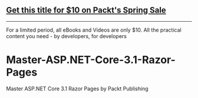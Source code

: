 ## [Get this title for $10 on Packt's Spring Sale](https://www.packt.com/V16558?utm_source=github&utm_medium=packt-github-repo&utm_campaign=spring_10_dollar_2022)
-----
For a limited period, all eBooks and Videos are only $10. All the practical content you need \- by developers, for developers

# Master-ASP.NET-Core-3.1-Razor-Pages
Master ASP.NET Core 3.1 Razor Pages by Packt Publishing
